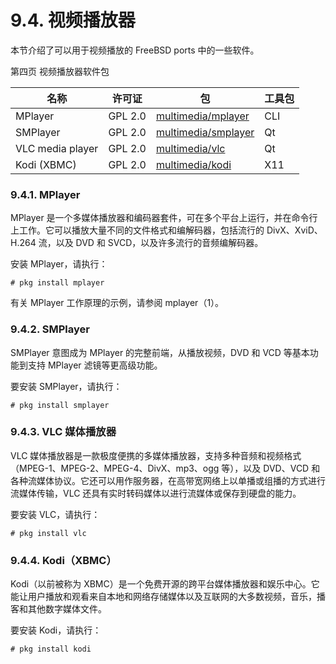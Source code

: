 # 9.4. 视频播放器


本节介绍了可以用于视频播放的 FreeBSD ports 中的一些软件。

第四页 视频播放器软件包

| 名称           | 许可证  | 包 | 工具包 |
| ---------------- | --------- | ---- | -------- |
|MPlayer|GPL 2.0|[multimedia/mplayer](https://cgit.freebsd.org/ports/tree/multimedia/mplayer/)|CLI|
|SMPlayer|GPL 2.0|[multimedia/smplayer](https://cgit.freebsd.org/ports/tree/multimedia/smplayer/)|Qt|
|VLC media player|GPL 2.0|[multimedia/vlc](https://cgit.freebsd.org/ports/tree/multimedia/vlc/)|Qt|
|Kodi (XBMC)|GPL 2.0|[multimedia/kodi](https://cgit.freebsd.org/ports/tree/multimedia/kodi/)|X11|

### 9.4.1. MPlayer

MPlayer 是一个多媒体播放器和编码器套件，可在多个平台上运行，并在命令行上工作。它可以播放大量不同的文件格式和编解码器，包括流行的 DivX、XviD、H.264 流，以及 DVD 和 SVCD，以及许多流行的音频编解码器。

安装 MPlayer，请执行：

```
# pkg install mplayer
```

有关 MPlayer 工作原理的示例，请参阅 mplayer（1）。

### 9.4.2. SMPlayer

SMPlayer 意图成为 MPlayer 的完整前端，从播放视频，DVD 和 VCD 等基本功能到支持 MPlayer 滤镜等更高级功能。

要安装 SMPlayer，请执行：

```
# pkg install smplayer
```

### 9.4.3. VLC 媒体播放器

VLC 媒体播放器是一款极度便携的多媒体播放器，支持多种音频和视频格式（MPEG-1、MPEG-2、MPEG-4、DivX、mp3、ogg 等），以及 DVD、VCD 和各种流媒体协议。它还可以用作服务器，在高带宽网络上以单播或组播的方式进行流媒体传输，VLC 还具有实时转码媒体以进行流媒体或保存到硬盘的能力。

要安装 VLC，请执行：

```
# pkg install vlc
```

### 9.4.4. Kodi（XBMC）

Kodi（以前被称为 XBMC）是一个免费开源的跨平台媒体播放器和娱乐中心。它能让用户播放和观看来自本地和网络存储媒体以及互联网的大多数视频，音乐，播客和其他数字媒体文件。

要安装 Kodi，请执行：

```
# pkg install kodi
```
